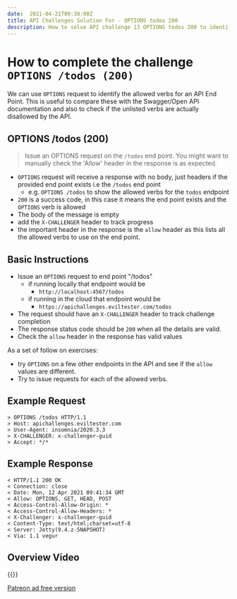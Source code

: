```yaml
---
date:  2021-04-21T09:30:00Z
title: API Challenges Solution For - OPTIONS todos 200
description: How to solve API challenge 13 OPTIONS todos 200 to identify the allowed verbs for an API End Point.
---
```


# How to complete the challenge `OPTIONS /todos (200)`

We can use `OPTIONS` request to identify the allowed verbs for an API End Point. This is useful to compare these with the Swagger/Open API documentation and also to check if the unlisted verbs are actually disallowed by the API.

## OPTIONS /todos (200)

> Issue an OPTIONS request on the `/todos` end point. You might want to manually check the 'Allow' header in the response is as expected.

- `OPTIONS` request will receive a response with no body, just headers if the provided end point exists i.e the `/todos` end point
    - e.g. `OPTIONS /todos` to show the allowed verbs for the `todos` endpoint
- `200` is a success code, in this case it means the end point exists and the `OPTIONS` verb is allowed
- The body of the message is empty
- add the `X-CHALLENGER` header to track progress
- the important header in the response is the `allow` header as this lists all the allowed verbs to use on the end point.


## Basic Instructions

- Issue an `OPTIONS` request to end point "/todos"
    - if running locally that endpoint would be
        - `http://localhost:4567/todos`
    - if running in the cloud that endpoint would be
        - `https://apichallenges.eviltester.com/todos`
- The request should have an `X-CHALLENGER` header to track challenge completion
- The response status code should be `200` when all the details are valid.
- Check the `allow` header in the response has valid values

As a set of follow on exercises:

- try `OPTIONS` on a few other endpoints in the API and see if the `allow` values are different.
- Try to issue requests for each of the allowed verbs.


## Example Request

~~~~~~~~
> OPTIONS /todos HTTP/1.1
> Host: apichallenges.eviltester.com
> User-Agent: insomnia/2020.3.3
> X-CHALLENGER: x-challenger-guid
> Accept: */*
~~~~~~~~

## Example Response

~~~~~~~~
< HTTP/1.1 200 OK
< Connection: close
< Date: Mon, 12 Apr 2021 09:41:34 GMT
< Allow: OPTIONS, GET, HEAD, POST
< Access-Control-Allow-Origin: *
< Access-Control-Allow-Headers: *
< X-Challenger: x-challenger-guid
< Content-Type: text/html;charset=utf-8
< Server: Jetty(9.4.z-SNAPSHOT)
< Via: 1.1 vegur
~~~~~~~~

## Overview Video

{{<youtube-embed key="Ld5h1TSnXWA" title="Solution to see Supported HTTP Verbs using OPTIONS for an endpoint">}}

[Patreon ad free version](https://www.patreon.com/posts/50387322)



